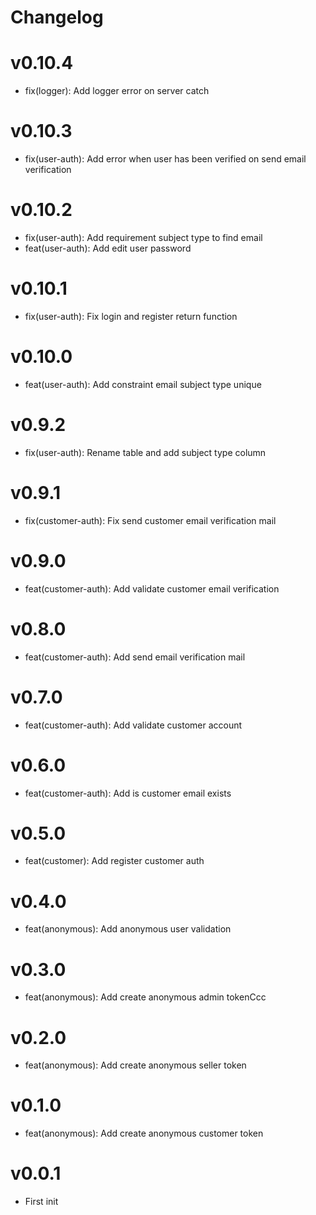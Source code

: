 # Changelog

# v0.10.4
- fix(logger): Add logger error on server catch

# v0.10.3
- fix(user-auth): Add error when user has been verified on send email verification

# v0.10.2
- fix(user-auth): Add requirement subject type to find email
- feat(user-auth): Add edit user password

# v0.10.1
- fix(user-auth): Fix login and register return function

# v0.10.0
- feat(user-auth): Add constraint email subject type unique

# v0.9.2
- fix(user-auth): Rename table and add subject type column 

# v0.9.1
- fix(customer-auth): Fix send customer email verification mail

# v0.9.0
- feat(customer-auth): Add validate customer email verification

# v0.8.0
- feat(customer-auth): Add send email verification mail

# v0.7.0
- feat(customer-auth): Add validate customer account

# v0.6.0
- feat(customer-auth): Add is customer email exists 

# v0.5.0
- feat(customer): Add register customer auth

# v0.4.0
- feat(anonymous): Add anonymous user validation

# v0.3.0
- feat(anonymous): Add create anonymous admin tokenCcc

# v0.2.0
- feat(anonymous): Add create anonymous seller token

# v0.1.0
- feat(anonymous): Add create anonymous customer token

# v0.0.1
- First init